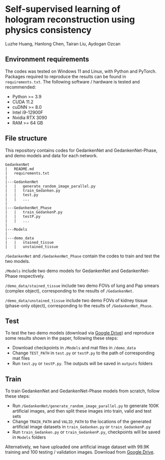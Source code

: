 # Self-supervised learning of hologram reconstruction using physics consistency

Luzhe Huang, Hanlong Chen, Tairan Liu, Aydogan Ozcan

## Environment requirements
The codes was tested on Windows 11 and Linux, with Python and PyTorch. Packages required to reproduce the results can be found in `requirements.txt`. The following software / hardware is tested and recommended:
- Python >= 3.9
- CUDA 11.2
- cuDNN >= 8.0
- Intel i9-12900F
- Nvidia RTX 3090
- RAM >= 64 GB

## File structure
This repository contains codes for GedankenNet and GedankenNet-Phase, and demo models and data for each network.
```
GedankenNet
|   README.md
|   requirements.txt
|
|---GedankenNet
|   |   generate_random_image_parallel.py
|   |   train_Gedanken.py
|   |   test.py
|   |   ...
|
|---GedankenNet_Phase
|   |   train_GedankenP.py
|   |   testP.py
|   |   ...
|
|---Models
|
|---demo_data
|   |   stained_tissue
|   |   unstained_tissue
```
`/GedankenNet` and `/GedankenNet_Phase` contain the codes to train and test the two models. 

`/Models` include two demo models for GedankenNet and GedankenNet-Phase respectively. 

`/demo_data/stained_tissue` include two demo FOVs of lung and Pap smears (complex object), corresponding to the results of `/GedankenNet`.

`/demo_data/unstained_tissue` include two demo FOVs of kidney tissue (phase-only object), corresponding to the results of `/GedankenNet_Phase`.

## Test
To test the two demo models (download via [Google Drive](https://drive.google.com/drive/folders/1q3DDUWeEky48ebyYWChalvZxzqrhtz-o?usp=sharing)) and reproduce some results shown in the paper, following these steps:
- Download checkpoints in `/Models` and mat files in `/demo_data`
- Change `TEST_PATH` in `test.py` or `testP.py` to the path of corresponding mat files 
- Run `test.py` or `testP.py`. The outputs will be saved in `outputs` folders

## Train
To train GedankenNet and GedankenNet-Phase models from scratch, follow these steps:
- Run `/GedankenNet/generate_random_image_parallel.py` to generate 100K artificial images, and then split these images into train, valid and test sets
- Change `TRAIN_PATH` and `VALID_PATH` to the locations of the generated artificial image datasets in `train_Gedanken.py` or `train_GedankenP.py`
- Run `train_Gedanken.py` or `train_GedankenP.py`, checkpoints will be saved in `Models` folders

Alternatively, we have uploaded one artificial image dataset with 99.9K training and 100 testing / validation images. Download from [Google Drive](https://drive.google.com/file/d/1kfzGJYmC8-tbUXu_BRz1CFB2Rmr17gQL/view?usp=sharing).